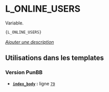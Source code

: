 # L_ONLINE_USERS


Variable.

```html
{L_ONLINE_USERS}
```

[*Ajouter une description*](https://fa-tvars.appspot.com/var/L_ONLINE_USERS)

## Utilisations dans les templates

### Version PunBB
* __[`index_body`](../tpl/var/punbb/index_body.md#readme) :__ ligne [`79`](../tpl/src/punbb/index_body.tpl#L79)